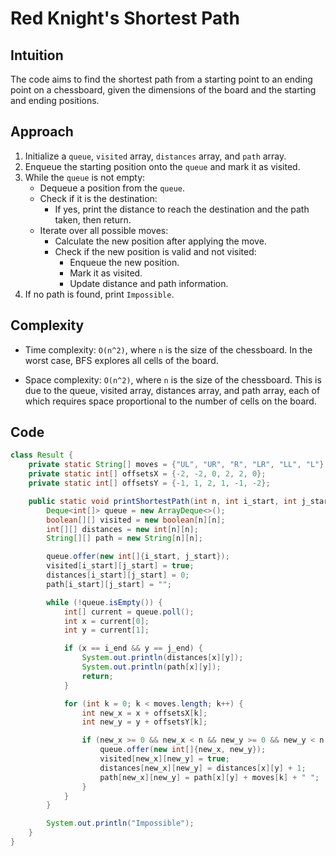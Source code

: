 # Red Knight's Shortest Path

## Intuition

The code aims to find the shortest path from a starting point to an ending point on a chessboard, given the dimensions of the board and the starting and ending positions.

## Approach

1. Initialize a `queue`, `visited` array, `distances` array, and `path` array.
2. Enqueue the starting position onto the `queue` and mark it as visited.
3. While the `queue` is not empty:
   - Dequeue a position from the `queue`.
   - Check if it is the destination:
     - If yes, print the distance to reach the destination and the path taken, then return.
   - Iterate over all possible moves:
     - Calculate the new position after applying the move.
     - Check if the new position is valid and not visited:
       - Enqueue the new position.
       - Mark it as visited.
       - Update distance and path information.
4. If no path is found, print `Impossible`.

## Complexity

- Time complexity: `O(n^2)`, where `n` is the size of the chessboard. In the worst case, BFS explores all cells of the board.

- Space complexity: `O(n^2)`, where `n` is the size of the chessboard. This is due to the queue, visited array, distances array, and path array, each of which requires space proportional to the number of cells on the board.

## Code

```java
class Result {
    private static String[] moves = {"UL", "UR", "R", "LR", "LL", "L"};
    private static int[] offsetsX = {-2, -2, 0, 2, 2, 0};
    private static int[] offsetsY = {-1, 1, 2, 1, -1, -2};

    public static void printShortestPath(int n, int i_start, int j_start, int i_end, int j_end) {
        Deque<int[]> queue = new ArrayDeque<>();
        boolean[][] visited = new boolean[n][n];
        int[][] distances = new int[n][n];
        String[][] path = new String[n][n];

        queue.offer(new int[]{i_start, j_start});
        visited[i_start][j_start] = true;
        distances[i_start][j_start] = 0;
        path[i_start][j_start] = "";

        while (!queue.isEmpty()) {
            int[] current = queue.poll();
            int x = current[0];
            int y = current[1];

            if (x == i_end && y == j_end) {
                System.out.println(distances[x][y]);
                System.out.println(path[x][y]);
                return;
            }

            for (int k = 0; k < moves.length; k++) {
                int new_x = x + offsetsX[k];
                int new_y = y + offsetsY[k];

                if (new_x >= 0 && new_x < n && new_y >= 0 && new_y < n && !visited[new_x][new_y]) {
                    queue.offer(new int[]{new_x, new_y});
                    visited[new_x][new_y] = true;
                    distances[new_x][new_y] = distances[x][y] + 1;
                    path[new_x][new_y] = path[x][y] + moves[k] + " ";
                }
            }
        }

        System.out.println("Impossible");
    }
}
```
